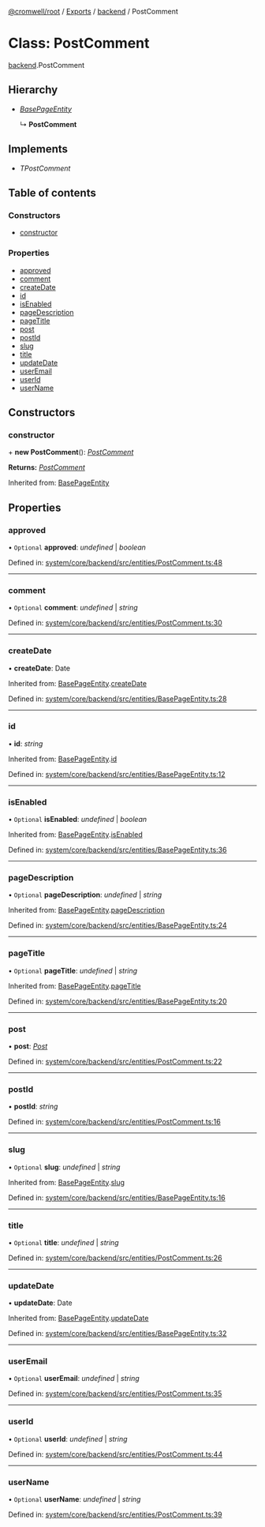 [@cromwell/root](../README.md) / [Exports](../modules.md) / [backend](../modules/backend.md) / PostComment

# Class: PostComment

[backend](../modules/backend.md).PostComment

## Hierarchy

* [*BasePageEntity*](backend.basepageentity.md)

  ↳ **PostComment**

## Implements

* *TPostComment*

## Table of contents

### Constructors

- [constructor](backend.postcomment.md#constructor)

### Properties

- [approved](backend.postcomment.md#approved)
- [comment](backend.postcomment.md#comment)
- [createDate](backend.postcomment.md#createdate)
- [id](backend.postcomment.md#id)
- [isEnabled](backend.postcomment.md#isenabled)
- [pageDescription](backend.postcomment.md#pagedescription)
- [pageTitle](backend.postcomment.md#pagetitle)
- [post](backend.postcomment.md#post)
- [postId](backend.postcomment.md#postid)
- [slug](backend.postcomment.md#slug)
- [title](backend.postcomment.md#title)
- [updateDate](backend.postcomment.md#updatedate)
- [userEmail](backend.postcomment.md#useremail)
- [userId](backend.postcomment.md#userid)
- [userName](backend.postcomment.md#username)

## Constructors

### constructor

\+ **new PostComment**(): [*PostComment*](backend.postcomment.md)

**Returns:** [*PostComment*](backend.postcomment.md)

Inherited from: [BasePageEntity](backend.basepageentity.md)

## Properties

### approved

• `Optional` **approved**: *undefined* \| *boolean*

Defined in: [system/core/backend/src/entities/PostComment.ts:48](https://github.com/CromwellCMS/Cromwell/blob/b0001b2/system/core/backend/src/entities/PostComment.ts#L48)

___

### comment

• `Optional` **comment**: *undefined* \| *string*

Defined in: [system/core/backend/src/entities/PostComment.ts:30](https://github.com/CromwellCMS/Cromwell/blob/b0001b2/system/core/backend/src/entities/PostComment.ts#L30)

___

### createDate

• **createDate**: Date

Inherited from: [BasePageEntity](backend.basepageentity.md).[createDate](backend.basepageentity.md#createdate)

Defined in: [system/core/backend/src/entities/BasePageEntity.ts:28](https://github.com/CromwellCMS/Cromwell/blob/b0001b2/system/core/backend/src/entities/BasePageEntity.ts#L28)

___

### id

• **id**: *string*

Inherited from: [BasePageEntity](backend.basepageentity.md).[id](backend.basepageentity.md#id)

Defined in: [system/core/backend/src/entities/BasePageEntity.ts:12](https://github.com/CromwellCMS/Cromwell/blob/b0001b2/system/core/backend/src/entities/BasePageEntity.ts#L12)

___

### isEnabled

• `Optional` **isEnabled**: *undefined* \| *boolean*

Inherited from: [BasePageEntity](backend.basepageentity.md).[isEnabled](backend.basepageentity.md#isenabled)

Defined in: [system/core/backend/src/entities/BasePageEntity.ts:36](https://github.com/CromwellCMS/Cromwell/blob/b0001b2/system/core/backend/src/entities/BasePageEntity.ts#L36)

___

### pageDescription

• `Optional` **pageDescription**: *undefined* \| *string*

Inherited from: [BasePageEntity](backend.basepageentity.md).[pageDescription](backend.basepageentity.md#pagedescription)

Defined in: [system/core/backend/src/entities/BasePageEntity.ts:24](https://github.com/CromwellCMS/Cromwell/blob/b0001b2/system/core/backend/src/entities/BasePageEntity.ts#L24)

___

### pageTitle

• `Optional` **pageTitle**: *undefined* \| *string*

Inherited from: [BasePageEntity](backend.basepageentity.md).[pageTitle](backend.basepageentity.md#pagetitle)

Defined in: [system/core/backend/src/entities/BasePageEntity.ts:20](https://github.com/CromwellCMS/Cromwell/blob/b0001b2/system/core/backend/src/entities/BasePageEntity.ts#L20)

___

### post

• **post**: [*Post*](backend.post.md)

Defined in: [system/core/backend/src/entities/PostComment.ts:22](https://github.com/CromwellCMS/Cromwell/blob/b0001b2/system/core/backend/src/entities/PostComment.ts#L22)

___

### postId

• **postId**: *string*

Defined in: [system/core/backend/src/entities/PostComment.ts:16](https://github.com/CromwellCMS/Cromwell/blob/b0001b2/system/core/backend/src/entities/PostComment.ts#L16)

___

### slug

• `Optional` **slug**: *undefined* \| *string*

Inherited from: [BasePageEntity](backend.basepageentity.md).[slug](backend.basepageentity.md#slug)

Defined in: [system/core/backend/src/entities/BasePageEntity.ts:16](https://github.com/CromwellCMS/Cromwell/blob/b0001b2/system/core/backend/src/entities/BasePageEntity.ts#L16)

___

### title

• `Optional` **title**: *undefined* \| *string*

Defined in: [system/core/backend/src/entities/PostComment.ts:26](https://github.com/CromwellCMS/Cromwell/blob/b0001b2/system/core/backend/src/entities/PostComment.ts#L26)

___

### updateDate

• **updateDate**: Date

Inherited from: [BasePageEntity](backend.basepageentity.md).[updateDate](backend.basepageentity.md#updatedate)

Defined in: [system/core/backend/src/entities/BasePageEntity.ts:32](https://github.com/CromwellCMS/Cromwell/blob/b0001b2/system/core/backend/src/entities/BasePageEntity.ts#L32)

___

### userEmail

• `Optional` **userEmail**: *undefined* \| *string*

Defined in: [system/core/backend/src/entities/PostComment.ts:35](https://github.com/CromwellCMS/Cromwell/blob/b0001b2/system/core/backend/src/entities/PostComment.ts#L35)

___

### userId

• `Optional` **userId**: *undefined* \| *string*

Defined in: [system/core/backend/src/entities/PostComment.ts:44](https://github.com/CromwellCMS/Cromwell/blob/b0001b2/system/core/backend/src/entities/PostComment.ts#L44)

___

### userName

• `Optional` **userName**: *undefined* \| *string*

Defined in: [system/core/backend/src/entities/PostComment.ts:39](https://github.com/CromwellCMS/Cromwell/blob/b0001b2/system/core/backend/src/entities/PostComment.ts#L39)
